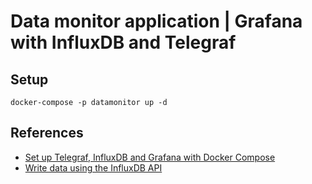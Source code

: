 # Data monitor application | Grafana with InfluxDB and Telegraf

## Setup

```
docker-compose -p datamonitor up -d
```

## References

* [Set up Telegraf, InfluxDB and Grafana with Docker Compose](https://sweetcode.io/set-up-telegraf-influxdb-and-grafana-with-docker-compose/)
* [Write data using the InfluxDB API](https://docs.influxdata.com/influxdb/v1.8/guides/write_data/#write-data-using-the-influxdb-api)
